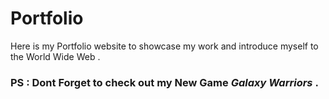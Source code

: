 # Portfolio
Here is my Portfolio website to showcase my work and introduce myself to the World Wide Web .

### PS : Dont Forget to check out my New Game *Galaxy Warriors* .
